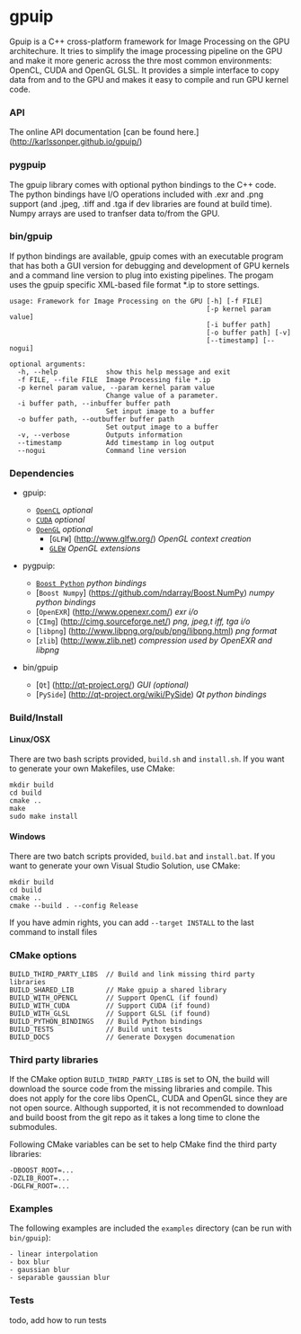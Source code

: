 gpuip
=====

Gpuip is a C++ cross-platform framework for Image Processing on the GPU architechure. It tries to simplify the image processing pipeline on the GPU and make it more generic across the thre most common environments: OpenCL, CUDA and OpenGL GLSL. It provides a simple interface to copy data from and to the GPU and makes it easy to compile and run GPU kernel code. 

### API
The online API documentation [can be found here.] (http://karlssonper.github.io/gpuip/)

### pygpuip
The gpuip library comes with optional python bindings to the C++ code. The python bindings have I/O operations included with .exr and .png support (and .jpeg, .tiff and .tga if dev libraries are found at build time). Numpy arrays are used to tranfser data to/from the GPU.

### bin/gpuip
If python bindings are available, gpuip comes with an executable program that has both a GUI version for debugging and development of GPU kernels and a command line version to plug into existing pipelines. The progam uses the gpuip specific XML-based file format *.ip to store settings.
```
usage: Framework for Image Processing on the GPU [-h] [-f FILE]
                                                 [-p kernel param value]
                                                 [-i buffer path]
                                                 [-o buffer path] [-v]
                                                 [--timestamp] [--nogui]

optional arguments:
  -h, --help            show this help message and exit
  -f FILE, --file FILE  Image Processing file *.ip
  -p kernel param value, --param kernel param value
                        Change value of a parameter.
  -i buffer path, --inbuffer buffer path
                        Set input image to a buffer
  -o buffer path, --outbuffer buffer path
                        Set output image to a buffer
  -v, --verbose         Outputs information
  --timestamp           Add timestamp in log output
  --nogui               Command line version

```

### Dependencies
* gpuip:
  * [`OpenCL`](https://www.khronos.org/opencl/) *optional*
  * [`CUDA`](https://developer.nvidia.com/cuda-zone) *optional*
  * [`OpenGL`](http://www.opengl.org/) *optional*
    * [`GLFW`] (http://www.glfw.org/) *OpenGL context creation*
    * [`GLEW`](http://glew.sourceforge.net/) *OpenGL extensions*

* pygpuip:
  * [`Boost Python`](http://www.boost.org/) *python bindings*
  * [`Boost Numpy`] (https://github.com/ndarray/Boost.NumPy) *numpy python bindings*
  * [`OpenEXR`] (http://www.openexr.com/) *exr i/o*
  * [`CImg`] (http://cimg.sourceforge.net/) *png, jpeg,t iff, tga i/o*
  * [`libpng`] (http://www.libpng.org/pub/png/libpng.html) *png format*
  * [`zlib`] (http://www.zlib.net) *compression used by OpenEXR and libpng*
  
* bin/gpuip
  * [`Qt`] (http://qt-project.org/) *GUI (optional)*
  * [`PySide`] (http://qt-project.org/wiki/PySide) *Qt python bindings*
  

### Build/Install ###

#### Linux/OSX

There are two bash scripts provided, `build.sh` and `install.sh`. If you want to generate your own Makefiles, use CMake:
```
mkdir build
cd build
cmake ..
make
sudo make install
```

#### Windows
There are two batch scripts provided, `build.bat` and `install.bat`. If you want to generate your own Visual Studio Solution, use CMake:
```
mkdir build
cd build
cmake ..
cmake --build . --config Release
```

If you have admin rights, you can add `--target INSTALL` to the last command to install files


### CMake options

```
BUILD_THIRD_PARTY_LIBS  // Build and link missing third party libraries
BUILD_SHARED_LIB        // Make gpuip a shared library
BUILD_WITH_OPENCL       // Support OpenCL (if found)
BUILD_WITH_CUDA         // Support CUDA (if found)
BUILD_WITH_GLSL         // Support GLSL (if found)
BUILD_PYTHON_BINDINGS   // Build Python bindings
BUILD_TESTS             // Build unit tests
BUILD_DOCS              // Generate Doxygen documenation
```

### Third party libraries
If the CMake option `BUILD_THIRD_PARTY_LIBS` is set to ON, the build will download the source code from the missing libraries and compile. This does not apply for the core libs OpenCL, CUDA and OpenGL since they are not open source. Although supported, it is not recommended to download and build boost from the git repo as it takes a long time to clone the submodules.

Following CMake variables can be set to help CMake find the third party libraries:

```
-DBOOST_ROOT=...
-DZLIB_ROOT=...
-DGLFW_ROOT=...
```

### Examples ###
The following examples are included the `examples` directory (can be run with `bin/gpuip`):

```
- linear interpolation
- box blur
- gaussian blur
- separable gaussian blur
```

### Tests ###

todo, add how to run tests
